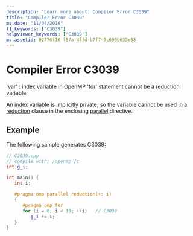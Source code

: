 ```yaml
---
description: "Learn more about: Compiler Error C3039"
title: "Compiler Error C3039"
ms.date: "11/04/2016"
f1_keywords: ["C3039"]
helpviewer_keywords: ["C3039"]
ms.assetid: 02776f16-f57a-4ffd-b7f7-9c696b633e08
---
```

# Compiler Error C3039

'var' : index variable in OpenMP 'for' statement cannot be a reduction variable

An index variable is implicitly private, so the variable cannot be used in a [reduction](../../parallel/openmp/reference/openmp-clauses.md#reduction) clause in the enclosing [parallel](../../parallel/openmp/reference/openmp-directives.md#parallel) directive.

## Example

The following sample generates C3039:

```cpp
// C3039.cpp
// compile with: /openmp /c
int g_i;

int main() {
   int i;

   #pragma omp parallel reduction(+: i)
   {
      #pragma omp for
      for (i = 0; i < 10; ++i)   // C3039
         g_i += i;
   }
}
```
